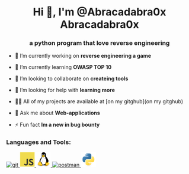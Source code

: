 <h1 align="center">Hi 👋, I'm @Abracadabra0x Abracadabra0x</h1>
<h3 align="center">a python program that love reverse engineering</h3>

- 🔭 I’m currently working on **reverse engineering a game**

- 🌱 I’m currently learning **OWASP TOP 10**

- 👯 I’m looking to collaborate on **createing tools**

- 🤝 I’m looking for help with **learning more**

- 👨‍💻 All of my projects are available at [on my gitghub](on my gitghub)

- 💬 Ask me about **Web-applications**

- ⚡ Fun fact **Im a new in bug bounty**


<p align="left">
</p>

<h3 align="left">Languages and Tools:</h3>
<p align="left"> <a href="https://git-scm.com/" target="_blank" rel="noreferrer"> <img src="https://www.vectorlogo.zone/logos/git-scm/git-scm-icon.svg" alt="git" width="40" height="40"/> </a> <a href="https://developer.mozilla.org/en-US/docs/Web/JavaScript" target="_blank" rel="noreferrer"> <img src="https://raw.githubusercontent.com/devicons/devicon/master/icons/javascript/javascript-original.svg" alt="javascript" width="40" height="40"/> </a> <a href="https://www.linux.org/" target="_blank" rel="noreferrer"> <img src="https://raw.githubusercontent.com/devicons/devicon/master/icons/linux/linux-original.svg" alt="linux" width="40" height="40"/> </a> <a href="https://postman.com" target="_blank" rel="noreferrer"> <img src="https://www.vectorlogo.zone/logos/getpostman/getpostman-icon.svg" alt="postman" width="40" height="40"/> </a> <a href="https://www.python.org" target="_blank" rel="noreferrer"> <img src="https://raw.githubusercontent.com/devicons/devicon/master/icons/python/python-original.svg" alt="python" width="40" height="40"/> </a> </p>
